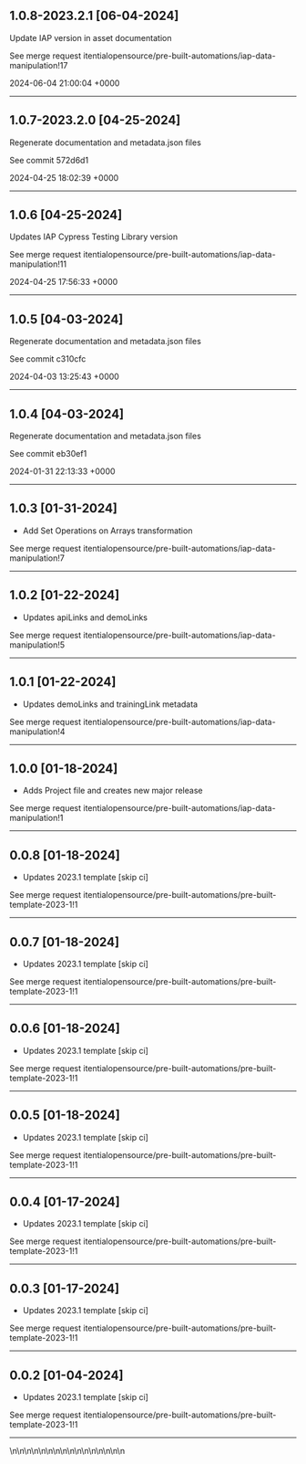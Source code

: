 
## 1.0.8-2023.2.1 [06-04-2024]

Update IAP version in asset documentation

See merge request itentialopensource/pre-built-automations/iap-data-manipulation!17

2024-06-04 21:00:04 +0000

---

## 1.0.7-2023.2.0 [04-25-2024]

Regenerate documentation and metadata.json files

See commit 572d6d1

2024-04-25 18:02:39 +0000

---

## 1.0.6 [04-25-2024]

Updates IAP Cypress Testing Library version

See merge request itentialopensource/pre-built-automations/iap-data-manipulation!11

2024-04-25 17:56:33 +0000

---

## 1.0.5 [04-03-2024]

Regenerate documentation and metadata.json files

See commit c310cfc

2024-04-03 13:25:43 +0000

---

## 1.0.4 [04-03-2024]

Regenerate documentation and metadata.json files

See commit eb30ef1

2024-01-31 22:13:33 +0000

---

## 1.0.3 [01-31-2024]

* Add Set Operations on Arrays transformation

See merge request itentialopensource/pre-built-automations/iap-data-manipulation!7

---

## 1.0.2 [01-22-2024]

* Updates apiLinks and demoLinks

See merge request itentialopensource/pre-built-automations/iap-data-manipulation!5

---

## 1.0.1 [01-22-2024]

* Updates demoLinks and trainingLink metadata

See merge request itentialopensource/pre-built-automations/iap-data-manipulation!4

---

## 1.0.0 [01-18-2024]

* Adds Project file and creates new major release

See merge request itentialopensource/pre-built-automations/iap-data-manipulation!1

---

## 0.0.8 [01-18-2024]

* Updates 2023.1 template [skip ci]

See merge request itentialopensource/pre-built-automations/pre-built-template-2023-1!1

---

## 0.0.7 [01-18-2024]

* Updates 2023.1 template [skip ci]

See merge request itentialopensource/pre-built-automations/pre-built-template-2023-1!1

---

## 0.0.6 [01-18-2024]

* Updates 2023.1 template [skip ci]

See merge request itentialopensource/pre-built-automations/pre-built-template-2023-1!1

---

## 0.0.5 [01-18-2024]

* Updates 2023.1 template [skip ci]

See merge request itentialopensource/pre-built-automations/pre-built-template-2023-1!1

---

## 0.0.4 [01-17-2024]

* Updates 2023.1 template [skip ci]

See merge request itentialopensource/pre-built-automations/pre-built-template-2023-1!1

---

## 0.0.3 [01-17-2024]

* Updates 2023.1 template [skip ci]

See merge request itentialopensource/pre-built-automations/pre-built-template-2023-1!1

---

## 0.0.2 [01-04-2024]

* Updates 2023.1 template [skip ci]

See merge request itentialopensource/pre-built-automations/pre-built-template-2023-1!1

---
\n\n\n\n\n\n\n\n\n\n\n\n\n\n\n\n
